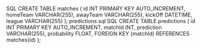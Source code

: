 SQL
CREATE TABLE matches (
  id INT PRIMARY KEY AUTO_INCREMENT,
  homeTeam VARCHAR(255),
  awayTeam VARCHAR(255),
  kickOff DATETIME,
  league VARCHAR(255)
);
predictions.sql
SQL
CREATE TABLE predictions (
  id INT PRIMARY KEY AUTO_INCREMENT,
  matchId INT,
  prediction VARCHAR(255),
  probability FLOAT,
  FOREIGN KEY (matchId) REFERENCES matches(id)
);
